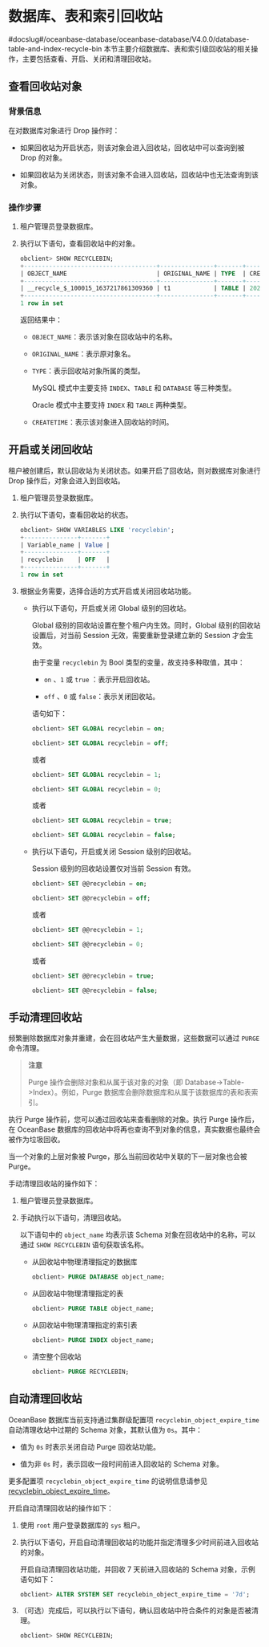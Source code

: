 # 数据库、表和索引回收站
#docslug#/oceanbase-database/oceanbase-database/V4.0.0/database-table-and-index-recycle-bin
本节主要介绍数据库、表和索引级回收站的相关操作，主要包括查看、开启、关闭和清理回收站。

## 查看回收站对象

### 背景信息

在对数据库对象进行 Drop 操作时：

* 如果回收站为开启状态，则该对象会进入回收站，回收站中可以查询到被 Drop 的对象。

* 如果回收站为关闭状态，则该对象不会进入回收站，回收站中也无法查询到该对象。

### 操作步骤

1. 租户管理员登录数据库。

2. 执行以下语句，查看回收站中的对象。

   ```sql
   obclient> SHOW RECYCLEBIN;
   +-------------------------------------+---------------+-------+----------------------------+
   | OBJECT_NAME                         | ORIGINAL_NAME | TYPE  | CREATETIME                 |
   +-------------------------------------+---------------+-------+----------------------------+
   | __recycle_$_100015_1637217861309360 | t1            | TABLE | 2021-11-18 14:44:21.310663 |
   +-------------------------------------+---------------+-------+----------------------------+
   1 row in set
   ```

   返回结果中：

   * `OBJECT_NAME`：表示该对象在回收站中的名称。

   * `ORIGINAL_NAME`：表示原对象名。

   * `TYPE`：表示回收站对象所属的类型。

     MySQL 模式中主要支持 `INDEX`、`TABLE` 和 `DATABASE` 等三种类型。

     Oracle 模式中主要支持 `INDEX` 和 `TABLE` 两种类型。

   * `CREATETIME`：表示该对象进入回收站的时间。

开启或关闭回收站
-----------------------------

租户被创建后，默认回收站为关闭状态。如果开启了回收站，则对数据库对象进行 Drop 操作后，对象会进入到回收站。

1. 租户管理员登录数据库。

2. 执行以下语句，查看回收站的状态。

   ```sql
   obclient> SHOW VARIABLES LIKE 'recyclebin';
   +---------------+-------+
   | Variable_name | Value |
   +---------------+-------+
   | recyclebin    | OFF   |
   +---------------+-------+
   1 row in set
   ```

3. 根据业务需要，选择合适的方式开启或关闭回收站功能。

   * 执行以下语句，开启或关闭 Global 级别的回收站。

     Global 级别的回收站设置在整个租户内生效。同时，Global 级别的回收站设置后，对当前 Session 无效，需要重新登录建立新的 Session 才会生效。

     由于变量 `recyclebin` 为 Bool 类型的变量，故支持多种取值，其中：

     * `on` 、`1` 或 `true` ：表示开启回收站。

     * `off` 、`0` 或 `false`：表示关闭回收站。

     语句如下：

     ```sql
     obclient> SET GLOBAL recyclebin = on;
     
     obclient> SET GLOBAL recyclebin = off;
     ```

     或者

     ```sql
     obclient> SET GLOBAL recyclebin = 1;
     
     obclient> SET GLOBAL recyclebin = 0;
     ```

     或者

     ```sql
     obclient> SET GLOBAL recyclebin = true;
     
     obclient> SET GLOBAL recyclebin = false;
     ```

   * 执行以下语句，开启或关闭 Session 级别的回收站。

     Session 级别的回收站设置仅对当前 Session 有效。

     ```sql
     obclient> SET @@recyclebin = on;
     
     obclient> SET @@recyclebin = off;
     ```

     或者

     ```sql
     obclient> SET @@recyclebin = 1;
     
     obclient> SET @@recyclebin = 0;
     ```

     或者

     ```sql
     obclient> SET @@recyclebin = true;
     
     obclient> SET @@recyclebin = false;
     ```

## 手动清理回收站

频繁删除数据库对象并重建，会在回收站产生大量数据，这些数据可以通过 `PURGE` 命令清理。

>**注意**
>
>Purge 操作会删除对象和从属于该对象的对象（即 Database-\>Table-\>Index）。例如，Purge 数据库会删除数据库和从属于该数据库的表和表索引。

执行 Purge 操作前，您可以通过回收站来查看删除的对象。执行 Purge 操作后，在 OceanBase 数据库的回收站中将再也查询不到对象的信息，真实数据也最终会被作为垃圾回收。

当一个对象的上层对象被 Purge，那么当前回收站中关联的下一层对象也会被 Purge。

手动清理回收站的操作如下：

1. 租户管理员登录数据库。

2. 手动执行以下语句，清理回收站。

   以下语句中的 `object_name` 均表示该 Schema 对象在回收站中的名称，可以通过 `SHOW RECYCLEBIN` 语句获取该名称。

   * 从回收站中物理清理指定的数据库

     ```sql
     obclient> PURGE DATABASE object_name;
     ```

   * 从回收站中物理清理指定的表

     ```sql
     obclient> PURGE TABLE object_name;
     ```

   * 从回收站中物理清理指定的索引表

     ```sql
     obclient> PURGE INDEX object_name;
     ```

   * 清空整个回收站

     ```sql
     obclient> PURGE RECYCLEBIN;
     ```

## 自动清理回收站

OceanBase 数据库当前支持通过集群级配置项 `recyclebin_object_expire_time` 自动清理收站中过期的 Schema 对象，其默认值为 `0s`。其中：

* 值为 `0s` 时表示关闭自动 Purge 回收站功能。

* 值为非 `0s` 时，表示回收一段时间前进入回收站的 Schema 对象。

更多配置项 `recyclebin_object_expire_time` 的说明信息请参见 [recyclebin_object_expire_time](../../14.system-reference/1.system-configuration-items/3.cluster-level-configuration-items-1/166.recyclebin_object_expire_time-1-2-3.md)。

开启自动清理回收站的操作如下：

1. 使用 `root` 用户登录数据库的 `sys` 租户。

2. 执行以下语句，开启自动清理回收站的功能并指定清理多少时间前进入回收站的对象。

   开启自动清理回收站功能，并回收 7 天前进入回收站的 Schema 对象，示例语句如下：

   ```sql
   obclient> ALTER SYSTEM SET recyclebin_object_expire_time = '7d';
   ```

3. （可选）完成后，可以执行以下语句，确认回收站中符合条件的对象是否被清理。

   ```sql
   obclient> SHOW RECYCLEBIN;
   ```
